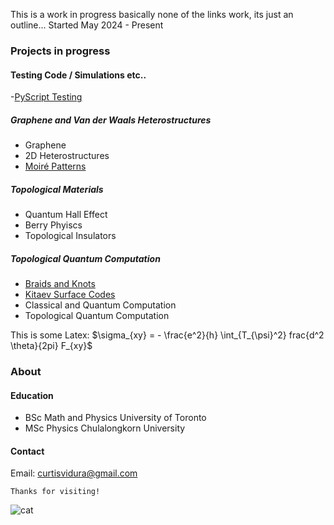This is a work in progress basically none of the links work, its just an outline...
Started May 2024 - Present


### Projects in progress

#### Testing Code / Simulations etc.. 
-[PyScript Testing](./PyScriptTest.html)


##### Graphene and Van der Waals Heterostructures
- Graphene
- 2D Heterostructures 
- [Moiré Patterns](./Moire.html)


##### Topological Materials
- Quantum Hall Effect
- Berry Phyiscs
- Topological Insulators

##### Topological Quantum Computation

- [Braids and Knots](./Knots.html)
- [Kitaev Surface Codes](./Toric.html)
- Classical and Quantum Computation
- Topological Quantum Computation


This is some Latex: $\sigma_{xy} = - \frac{e^2}{h} \int_{T_{\psi}^2} frac{d^2 \theta}{2pi} F_{xy}$


### About
#### Education
*   BSc Math and Physics University of Toronto
*   MSc Physics Chulalongkorn University 

#### Contact
Email: curtisvidura@gmail.com

```
Thanks for visiting!
```

<img src="/figures/film/000030310027.jpg" alt="cat" >